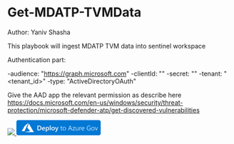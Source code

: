 # Get-MDATP-TVMData

Author: Yaniv Shasha

This playbook will ingest MDATP TVM data into sentinel workspace

Authentication part:

-audience: "https://graph.microsoft.com"
-clientId: "<your AAD application client ID>"
-secret: "<your AAD app secret>"
-tenant: "<tenant_id>"
-type: "ActiveDirectoryOAuth"

Give the AAD app the relevant permission as describe here https://docs.microsoft.com/en-us/windows/security/threat-protection/microsoft-defender-atp/get-discovered-vulnerabilities

<a href="https://portal.azure.com/#create/Microsoft.Template/uri/https%3A%2F%2Fraw.githubusercontent.com%2FYaniv-Shasha%2FSentinel%2Fmaster%2FPlaybooks%2FGet-MDATP-TVMData%2Ftemplate.json" target="_blank">
    <img src="https://aka.ms/deploytoazurebutton"/>
</a>
<a href="https://portal.azure.us/#create/Microsoft.Template/uri/https%3A%2F%2Fraw.githubusercontent.com%2FYaniv-Shasha%2FSentinel%2Fmaster%2FPlaybooks%2FGet-MDATP-TVMData%2Ftemplate.json" target="_blank">
<img src="https://raw.githubusercontent.com/Azure/azure-quickstart-templates/master/1-CONTRIBUTION-GUIDE/images/deploytoazuregov.png"/>
</a>

